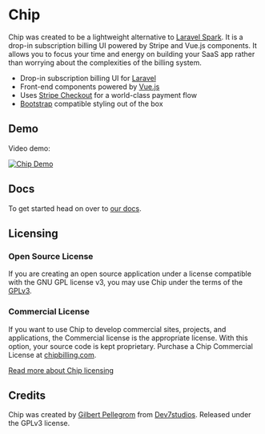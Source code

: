 # Chip

Chip was created to be a lightweight alternative to [Laravel Spark](https://spark.laravel.com/). It is a drop-in subscription billing UI powered by Stripe and Vue.js components. It allows you to focus your time and energy on building your SaaS app rather than worrying about the complexities of the billing system.

* Drop-in subscription billing UI for [Laravel](https://laravel.com/)
* Front-end components powered by [Vue.js](https://vuejs.org/)
* Uses [Stripe Checkout](https://stripe.com/checkout) for a world-class payment flow
* [Bootstrap](http://getbootstrap.com/) compatible styling out of the box

## Demo

Video demo:

[![Chip Demo](http://img.youtube.com/vi/lTiYD7hLNv0/maxresdefault.jpg)](https://youtu.be/lTiYD7hLNv0)

## Docs

To get started head on over to [our docs](https://chipbilling.com/docs).

## Licensing

### Open Source License

If you are creating an open source application under a license compatible with the GNU GPL license v3, you may use Chip under the terms of the [GPLv3](https://www.gnu.org/licenses/gpl-3.0.en.html).

### Commercial License

If you want to use Chip to develop commercial sites, projects, and applications, the Commercial license is the appropriate license. With this option, your source code is kept proprietary. Purchase a Chip Commercial License at [chipbilling.com](https://chipbilling.com/).

[Read more about Chip licensing](https://chipbilling.com/docs/licensing)

## Credits

Chip was created by [Gilbert Pellegrom](https://gilbitron.me) from
[Dev7studios](https://dev7studios.co). Released under the GPLv3 license.
